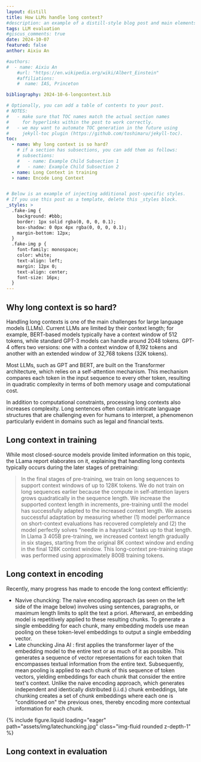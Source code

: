 ```yaml
---
layout: distill
title: How LLMs handle long context? 
#description: an example of a distill-style blog post and main elements
tags: LLM evaluation
#giscus_comments: true
date: 2024-10-07
featured: false
anthor: Aixiu An

#authors:
#  - name: Aixiu An
    #url: "https://en.wikipedia.org/wiki/Albert_Einstein"
    #affiliations:
    #  name: IAS, Princeton

bibliography: 2024-10-6-longcontext.bib

# Optionally, you can add a table of contents to your post.
# NOTES:
#   - make sure that TOC names match the actual section names
#     for hyperlinks within the post to work correctly.
#   - we may want to automate TOC generation in the future using
#     jekyll-toc plugin (https://github.com/toshimaru/jekyll-toc).
toc:
  - name: Why long context is so hard?
    # if a section has subsections, you can add them as follows:
    # subsections:
    #   - name: Example Child Subsection 1
    #   - name: Example Child Subsection 2
  - name: Long Context in training
  - name: Encode Long Context


# Below is an example of injecting additional post-specific styles.
# If you use this post as a template, delete this _styles block.
_styles: >
  .fake-img {
    background: #bbb;
    border: 1px solid rgba(0, 0, 0, 0.1);
    box-shadow: 0 0px 4px rgba(0, 0, 0, 0.1);
    margin-bottom: 12px;
  }
  .fake-img p {
    font-family: monospace;
    color: white;
    text-align: left;
    margin: 12px 0;
    text-align: center;
    font-size: 16px;
  }
---
```


## Why long context is so hard?

Handling long contexts is one of the main challenges for large language models (LLMs). Current LLMs are limited by their context length; for example, BERT-based models typically have a context window of 512 tokens, while standard GPT-3 models can handle around 2048 tokens. GPT-4 offers two versions: one with a context window of 8,192 tokens and another with an extended window of 32,768 tokens (32K tokens).

Most LLMs, such as GPT and BERT, are built on the Transformer architecture, which relies on a self-attention mechanism. This mechanism compares each token in the input sequence to every other token, resulting in quadratic complexity in terms of both memory usage and computational cost.

In addition to computational constraints, processing long contexts also increases complexity. Long sentences often contain intricate language structures that are challenging even for humans to interpret, a phenomenon particularly evident in domains such as legal and financial texts.

## Long context in training

While most closed-source models provide limited information on this topic, the LLama report <d-cite key="dubey2024llama"></d-cite> elaborates on it, explaining that handling long contexts typically occurs during the later stages of pretraining:

> In the final stages of pre-training, we train on long sequences to support context windows of up to 128K tokens.
We do not train on long sequences earlier because the compute in self-attention layers grows quadratically in
the sequence length. We increase the supported context length in increments, pre-training until the model has
successfully adapted to the increased context length. We assess successful adaptation by measuring whether (1)
model performance on short-context evaluations has recovered completely and (2) the model perfectly solves
“needle in a haystack” tasks up to that length. In Llama 3 405B pre-training, we increased context length
gradually in six stages, starting from the original 8K context window and ending in the final 128K context
window. This long-context pre-training stage was performed using approximately 800B training tokens.

## Long context in encoding

Recently, many progress has made to encode the long context efficiently: 
- Navive chuncking: The naive encoding approach (as seen on the left side of the image below) involves using sentences, paragraphs, or maximum length limits to split the text a priori. Afterward, an embedding model is repetitively applied to these resulting chunks. To generate a single embedding for each chunk, many embedding models use mean pooling on these token-level embeddings to output a single embedding vector.
- Late chuncking Jina AI <d-cite key="gunther2024late"></d-cite>: first applies the transformer layer of the embedding model to the entire text or as much of it as possible. This generates a sequence of vector representations for each token that encompasses textual information from the entire text. Subsequently, mean pooling is applied to each chunk of this sequence of token vectors, yielding embeddings for each chunk that consider the entire text's context. Unlike the naive encoding approach, which generates independent and identically distributed (i.i.d.) chunk embeddings, late chunking creates a set of chunk embeddings where each one is "conditioned on" the previous ones, thereby encoding more contextual information for each chunk.

<div class="row mt-3">
    <div class="col-sm mt-3 mt-md-0">
        {% include figure.liquid loading="eager" path="assets/img/latechuncking.jpg" class="img-fluid rounded z-depth-1" %}
    </div>
</div>

## Long context in evaluation
